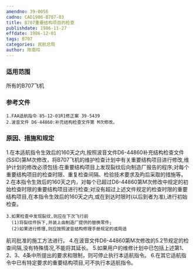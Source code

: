 ```yaml
---
amendno: 39-0056
cadno: CAD1986-B707-03
title: B707重要结构项目的检查
publishdate: 1986-11-27
effdate: 1986-12-01
tags: B707
categories: 民航总局
author: 陈南玲
---
```


### 适用范围 
所有的B707飞机

### 参考文件
    1.FAA适航指令 85-12-01R1修正案 39-5439 
    2.波音文件 D6-44860:补充结构检查文件第 M次修改。


### 原因、措施和规定 
 1.在本适航指令生效后的160天之内,按照波音文件D6-44860补充结构检查文件(SSID)第M次修改，将B707飞机的维护检查计划中有关重要结构项目进行修改,维护计划的修改必须包括:在重要结构项目上发现裂纹后向制造厂报告的程序;对每个重要结构项目的检查时限、重复检查间隔、检验技术要求及昀后采取的措施等。 
    2.在本指令生效后的160天之内，对每个已超过D6-44860第M次修改中规定的初始检查时限的重要结构项目进行检查;对没有超过上述文件规定的检查时限的重要结构项目,在本指令生效后的160天之内,或在到达时限时(以后到者为准),进行初始检查。 

    3.如果检查中发现裂纹,则应在下次飞行前 
      (1)将裂纹件拆下,并装上由制造厂提供的替换零件; 
      (2)如果进行修理,则应按照波音结构修理手册规定的或局适

  
航司批准的施工方法进行。 
    4.在波音文件D6-44860第M次修改的5.2节规定的检查间隔,没有特殊情况,不能将其延长。 
    5.如果用户的维修计划中已包括上述第1、2、3、4条中所提出的要求和限制，则可停止执行本适航指令。 
    6.在其它适航指令中已有特定要求的重要结构项目,可不执行本适航指令。

